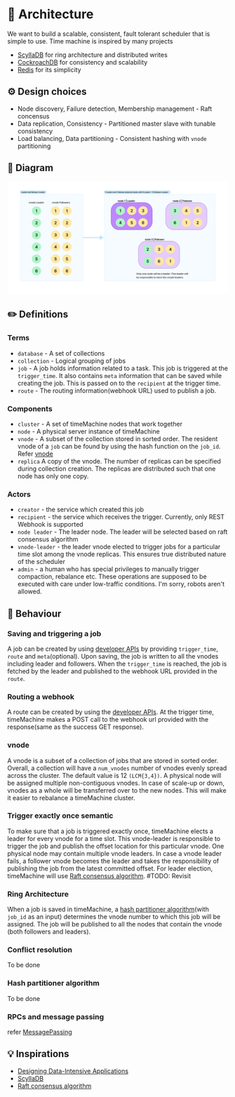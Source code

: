 # 🔮 Architecture
We want to build a scalable, consistent, fault tolerant scheduler that is simple to use. Time machine is inspired by many projects
* [ScyllaDB](https://github.com/scylladb/scylladb) for ring architecture and distributed writes
* [CockroachDB](https://github.com/cockroachdb/cockroach) for consistency and scalability
* [Redis](redis.io) for its simplicity

## ⚙️ Design choices
* Node discovery, Failure detection, Membership management - Raft concensus
* Data replication, Consistency - Partitioned master slave with tunable consistency
* Load balancing, Data partitioning - Consistent hashing with `vnode` partitioning

## 🦋 Diagram
![Architecture diagram](./images/vnode_distribution.png)

## ✏️ Definitions
### Terms
* `database` - A set of collections
* `collection` - Logical grouping of jobs
* `job` - A job holds information related to a task. This job is triggered at the `trigger_time`. It also contains `meta` information that can be saved while creating the job. This is passed on to the `recipient` at the trigger time.
* `route` - The routing information(webhook URL) used to publish a job.

### Components
* `cluster` - A set of timeMachine nodes that work together
* `node` - A physical server instance of timeMachine
* `vnode` - A subset of the collection stored in sorted order. The resident vnode of a `job` can be found by using the hash function on the `job_id`. Refer [vnode](#vnode)
* `replica` A copy of the vnode. The number of replicas can be specified during collection creation. The replicas are distributed such that one node has only one copy.

### Actors
* `creator` - the service which created this job
* `recipient` - the service which receives the trigger. Currently, only REST Webhook is supported
* `node leader` - The leader node. The leader will be selected based on raft consensus algorithm
* `vnode-leader` - the leader vnode elected to trigger jobs for a particular time slot among the vnode replicas. This ensures true distributed nature of the scheduler
* `admin` - a human who has special privileges to manually trigger compaction, rebalance etc. These operations are supposed to be executed with care under low-traffic conditions. I'm sorry, robots aren't allowed.

## 🎰 Behaviour
### Saving and triggering a job
A job can be created by using [developer APIs](./DevAPI.md#create-a-job) by providing `trigger_time`, `route` and `meta`(optional). Upon saving, the job is written to all the vnodes including leader and followers. 
When the `trigger_time` is reached, the job is fetched by the leader and published to the webhook URL provided in the `route`.

### Routing a webhook
A route can be created by using the [developer APIs](./DevAPI.md#create-a-job). At the trigger time, timeMachine makes a POST call to the webhook url provided with the response(same as the success GET response).

### vnode
A vnode is a subset of a collection of jobs that are stored in sorted order. Overall, a collection will have a `num_vnodes` number of vnodes evenly spread across the cluster. The default value is 12 `(LCM{3,4})`. A physical node will be assigned multiple non-contiguous vnodes. In case of scale-up or down, vnodes as a whole will be transferred over to the new nodes. This will make it easier to rebalance a timeMachine cluster.

### Trigger exactly once semantic
To make sure that a job is triggered exactly once, timeMachine elects a leader for every vnode for a time slot. This vnode-leader is responsible to trigger the job and publish the offset location for this particular vnode. One physical node may contain multiple vnode leaders. In case a vnode leader fails, a follower vnode becomes the leader and takes the responsibility of publishing the job from the latest committed offset. For leader election, timeMachine will use [Raft consensus algorithm](https://raft.github.io/). #TODO: Revisit

### Ring Architecture
When a job is saved in timeMachine, a [hash partitioner algorithm](#hash-partitioner-algorithm)(with `job_id` as an input) determines the vnode number to which this job will be assigned. The job will be published to all the nodes that contain the vnode (both followers and leaders). 

### Conflict resolution
To be done

### Hash partitioner algorithm
To be done

### RPCs and message passing
refer [MessagePassing](./MessagePassing.md)

## 💡 Inspirations
* [Designing Data-Intensive Applications](https://www.oreilly.com/library/view/designing-data-intensive-applications/9781491903063/)
* [ScyllaDB](https://github.com/scylladb/scylladb)
* [Raft consensus algorithm](https://raft.github.io/)